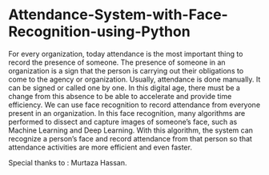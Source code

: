 # Attendance-System-with-Face-Recognition-using-Python
For every organization, today attendance is the most important thing to record the presence of someone. The presence of someone in an organization is a sign that the person is carrying out their obligations to come to the agency or organization. Usually, attendance is done manually. It can be signed or called one by one. In this digital age, there must be a change from this absence to be able to accelerate and provide time efficiency. We can use face recognition to record attendance from everyone present in an organization. In this face recognition, many algorithms are performed to dissect and capture images of someone’s face, such as Machine Learning and Deep Learning. With this algorithm, the system can recognize a person’s face and record attendance from that person so that attendance activities are more efficient and even faster.

Special thanks to : Murtaza Hassan.
